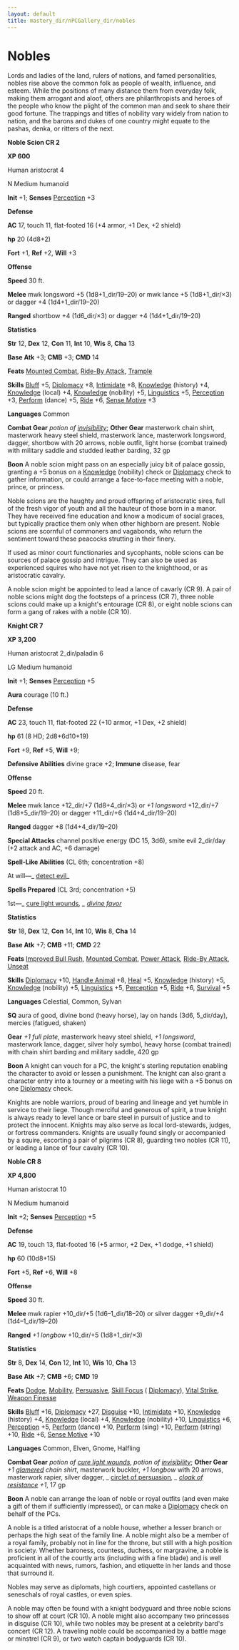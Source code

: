 ```yaml
---
layout: default
title: mastery_dir/nPCGallery_dir/nobles
---
```

# Nobles

Lords and ladies of the land, rulers of nations, and famed personalities, nobles rise above the common folk as people of wealth, influence, and esteem. While the positions of many distance them from everyday folk, making them arrogant and aloof, others are philanthropists and heroes of the people who know the plight of the common man and seek to share their good fortune. The trappings and titles of nobility vary widely from nation to nation, and the barons and dukes of one country might equate to the pashas, denka, or ritters of the next.

**Noble Scion CR 2**

**XP 600**

Human aristocrat 4

N Medium humanoid

**Init** +1; **Senses** [Perception](../../../skills_dir/perception#_perception) +3

**Defense**

**AC** 17, touch 11, flat-footed 16 (+4 armor, +1 Dex, +2 shield)

**hp** 20 (4d8+2)

**Fort** +1, **Ref** +2, **Will** +3

**Offense**

**Speed** 30 ft.

**Melee** mwk longsword +5 (1d8+1_dir/19–20) or mwk lance +5 (1d8+1_dir/×3) or dagger +4 (1d4+1_dir/19–20)

**Ranged** shortbow +4 (1d6_dir/×3) or dagger +4 (1d4+1_dir/19–20)

**Statistics**

**Str** 12, **Dex** 12, **Con** 11, **Int** 10, **Wis** 8, **Cha** 13

**Base Atk** +3; **CMB** +3; **CMD** 14

**Feats** [Mounted Combat](../../../feats#_mounted-combat), [Ride-By Attack](../../../feats#_ride-by-attack), [Trample](../../../feats#_trample)

**Skills** [Bluff](../../../skills_dir/bluff#_bluff) +5, [Diplomacy](../../../skills_dir/diplomacy#_diplomacy) +8, [Intimidate](../../../skills_dir/intimidate#_intimidate) +8, [Knowledge](../../../skills_dir/knowledge#_knowledge) (history) +4, [Knowledge](../../../skills_dir/knowledge#_knowledge) (local) +4, [Knowledge](../../../skills_dir/knowledge#_knowledge) (nobility) +5, [Linguistics](../../../skills_dir/linguistics#_linguistics) +5, [Perception](../../../skills_dir/perception#_perception) +3, [Perform](../../../skills_dir/perform#_perform) (dance) +5, [Ride](../../../skills_dir/ride#_ride) +6, [Sense Motive](../../../skills_dir/senseMotive#_sense-motive) +3

**Languages** Common

**Combat Gear** _potion of [invisibility](../../../spells_dir/invisibility#_invisibility)_; **Other Gear** masterwork chain shirt, masterwork heavy steel shield, masterwork lance, masterwork longsword, dagger, shortbow with 20 arrows, noble outfit, light horse (combat trained) with military saddle and studded leather barding, 32 gp

**Boon** A noble scion might pass on an especially juicy bit of palace gossip, granting a +5 bonus on a [Knowledge](../../../skills_dir/knowledge#_knowledge) (nobility) check or [Diplomacy](../../../skills_dir/diplomacy#_diplomacy) check to gather information, or could arrange a face-to-face meeting with a noble, prince, or princess.

Noble scions are the haughty and proud offspring of aristocratic sires, full of the fresh vigor of youth and all the hauteur of those born in a manor. They have received fine education and know a modicum of social graces, but typically practice them only when other highborn are present. Noble scions are scornful of commoners and vagabonds, who return the sentiment toward these peacocks strutting in their finery.

If used as minor court functionaries and sycophants, noble scions can be sources of palace gossip and intrigue. They can also be used as experienced squires who have not yet risen to the knighthood, or as aristocratic cavalry.

A noble scion might be appointed to lead a lance of cavarly (CR 9). A pair of noble scions might dog the footsteps of a princess (CR 7), three noble scions could make up a knight's entourage (CR 8), or eight noble scions can form a gang of rakes with a noble (CR 10).

**Knight CR 7**

**XP 3,200**

Human aristocrat 2_dir/paladin 6

LG Medium humanoid

**Init** +1; **Senses** [Perception](../../../skills_dir/perception#_perception) +5

**Aura** courage (10 ft.)

**Defense**

**AC** 23, touch 11, flat-footed 22 (+10 armor, +1 Dex, +2 shield)

**hp** 61 (8 HD; 2d8+6d10+19)

**Fort** +9, **Ref** +5, **Will** +9;

**Defensive Abilities** divine grace +2; **Immune** disease, fear

**Offense**

**Speed** 20 ft.

**Melee** mwk lance +12_dir/+7 (1d8+4_dir/×3) or _+1 longsword_ +12_dir/+7 (1d8+5_dir/19–20) or dagger +11_dir/+6 (1d4+4_dir/19–20)

**Ranged** dagger +8 (1d4+4_dir/19–20)

**Special Attacks** channel positive energy (DC 15, 3d6), smite evil 2_dir/day (+2 attack and AC, +6 damage)

**Spell-Like Abilities** (CL 6th; concentration +8)

At will—_ [detect evil](../../../spells_dir/detectEvil#_detect-evil)_

**Spells Prepared** (CL 3rd; concentration +5)

1st—_ [cure light wounds](../../../spells_dir/cureLightWounds#_cure-light-wounds)_, _ [divine favor](../../../spells_dir/divineFavor#_divine-favor)_

**Statistics**

**Str** 18, **Dex** 12, **Con** 14, **Int** 10, **Wis** 8, **Cha** 14

**Base Atk** +7; **CMB** +11; **CMD** 22

**Feats** [Improved Bull Rush](../../../feats#_improved-bull-rush), [Mounted Combat](../../../feats#_mounted-combat), [Power Attack](../../../feats#_power-attack), [Ride-By Attack](../../../feats#_ride-by-attack), [Unseat](../../../feats#_unseat)

**Skills** [Diplomacy](../../../skills_dir/diplomacy#_diplomacy) +10, [Handle Animal](../../../skills_dir/handleAnimal#_handle-animal) +8, [Heal](../../../skills_dir/heal#_heal) +5, [Knowledge](../../../skills_dir/knowledge#_knowledge) (history) +5, [Knowledge](../../../skills_dir/knowledge#_knowledge) (nobility) +5, [Linguistics](../../../skills_dir/linguistics#_linguistics) +5, [Perception](../../../skills_dir/perception#_perception) +5, [Ride](../../../skills_dir/ride#_ride) +6, [Survival](../../../skills_dir/survival#_survival) +5

**Languages** Celestial, Common, Sylvan

**SQ** aura of good, divine bond (heavy horse), lay on hands (3d6, 5_dir/day), mercies (fatigued, shaken)

**Gear** _+1 full plate_, masterwork heavy steel shield, _+1 longsword_, masterwork lance, dagger, silver holy symbol, heavy horse (combat trained) with chain shirt barding and military saddle, 420 gp

**Boon** A knight can vouch for a PC, the knight's sterling reputation enabling the character to avoid or lessen a punishment. The knight can also grant a character entry into a tourney or a meeting with his liege with a +5 bonus on one [Diplomacy](../../../skills_dir/diplomacy#_diplomacy) check.

Knights are noble warriors, proud of bearing and lineage and yet humble in service to their liege. Though merciful and generous of spirit, a true knight is always ready to level lance or bare steel in pursuit of justice and to protect the innocent. Knights may also serve as local lord-stewards, judges, or fortress commanders. Knights are usually found singly or accompanied by a squire, escorting a pair of pilgrims (CR 8), guarding two nobles (CR 11), or leading a lance of four cavalry (CR 10).

**Noble CR 8**

**XP 4,800**

Human aristocrat 10

N Medium humanoid

**Init** +2; **Senses** [Perception](../../../skills_dir/perception#_perception) +5

**Defense**

**AC** 19, touch 13, flat-footed 16 (+5 armor, +2 Dex, +1 dodge, +1 shield)

**hp** 60 (10d8+15)

**Fort** +5, **Ref** +6, **Will** +8

**Offense**

**Speed** 30 ft.

**Melee** mwk rapier +10_dir/+5 (1d6–1_dir/18–20) or silver dagger +9_dir/+4 (1d4–1_dir/19–20)

**Ranged** _+1 longbow_ +10_dir/+5 (1d8+1_dir/×3)

**Statistics**

**Str** 8, **Dex** 14, **Con** 12, **Int** 10, **Wis** 10, **Cha** 13

**Base Atk** +7; **CMB** +6; **CMD** 19

**Feats** [Dodge](../../../feats#_dodge), [Mobility](../../../feats#_mobility), [Persuasive](../../../feats#_persuasive), [Skill Focus](../../../feats#_skill-focus) ( [Diplomacy](../../../skills_dir/diplomacy#_diplomacy)), [Vital Strike](../../../feats#_vital-strike), [Weapon Finesse](../../../feats#_weapon-finesse)

**Skills** [Bluff](../../../skills_dir/bluff#_bluff) +16, [Diplomacy](../../../skills_dir/diplomacy#_diplomacy) +27, [Disguise](../../../skills_dir/disguise#_disguise) +10, [Intimidate](../../../skills_dir/intimidate#_intimidate) +10, [Knowledge](../../../skills_dir/knowledge#_knowledge) (history) +4, [Knowledge](../../../skills_dir/knowledge#_knowledge) (local) +4, [Knowledge](../../../skills_dir/knowledge#_knowledge) (nobility) +10, [Linguistics](../../../skills_dir/linguistics#_linguistics) +6, [Perception](../../../skills_dir/perception#_perception) +5, [Perform](../../../skills_dir/perform#_perform) (dance) +10, [Perform](../../../skills_dir/perform#_perform) (sing) +10, [Perform](../../../skills_dir/perform#_perform) (string) +10, [Ride](../../../skills_dir/ride#_ride) +6, [Sense Motive](../../../skills_dir/senseMotive#_sense-motive) +10

**Languages** Common, Elven, Gnome, Halfling

**Combat Gear** _potion of [cure light wounds](../../../spells_dir/cureLightWounds#_cure-light-wounds)_, _potion of [invisibility](../../../spells_dir/invisibility#_invisibility)_; **Other Gear** _+1 [glamered](../../../magicItems_dir/armor#_armor-glamered) chain shirt_, masterwork buckler, _+1 longbow_ with 20 arrows, masterwork rapier, silver dagger, _ [circlet of persuasion](../../../magicItems_dir/wondrousItems#_circlet-of-persuasion)_, _ [cloak of resistance](../../../magicItems_dir/wondrousItems#_cloak-of-resistance) +1_, 17 gp

**Boon** A noble can arrange the loan of noble or royal outfits (and even make a gift of them if sufficiently impressed), or can make a [Diplomacy](../../../skills_dir/diplomacy#_diplomacy) check on behalf of the PCs.

A noble is a titled aristocrat of a noble house, whether a lesser branch or perhaps the high seat of the family line. A noble might also be a member of a royal family, probably not in line for the throne, but still with a high position in society. Whether baroness, countess, duchess, or margravine, a noble is proficient in all of the courtly arts (including with a fine blade) and is well acquainted with news, rumors, fashion, and etiquette in her lands and those that surround it.

Nobles may serve as diplomats, high courtiers, appointed castellans or seneschals of royal castles, or even spies.

A noble may often be found with a knight bodyguard and three noble scions to show off at court (CR 10). A noble might also accompany two princesses in disguise (CR 10), while two nobles may be present at a celebrity bard's concert (CR 12). A traveling noble could be accompanied by a battle mage or minstrel (CR 9), or two watch captain bodyguards (CR 10).


